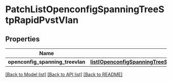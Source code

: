 # PatchListOpenconfigSpanningTreeStpRapidPvstVlan

## Properties
Name | Type | Description | Notes
------------ | ------------- | ------------- | -------------
**openconfig_spanning_treevlan** | [**list[OpenconfigSpanningTreeStpOpenconfigspanningtreestpRapidpvstVlan]**](OpenconfigSpanningTreeStpOpenconfigspanningtreestpRapidpvstVlan.md) |  | [optional] 

[[Back to Model list]](../README.md#documentation-for-models) [[Back to API list]](../README.md#documentation-for-api-endpoints) [[Back to README]](../README.md)


